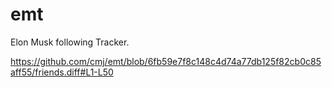 # emt
Elon Musk following Tracker.

https://github.com/cmj/emt/blob/6fb59e7f8c148c4d74a77db125f82cb0c85aff55/friends.diff#L1-L50
